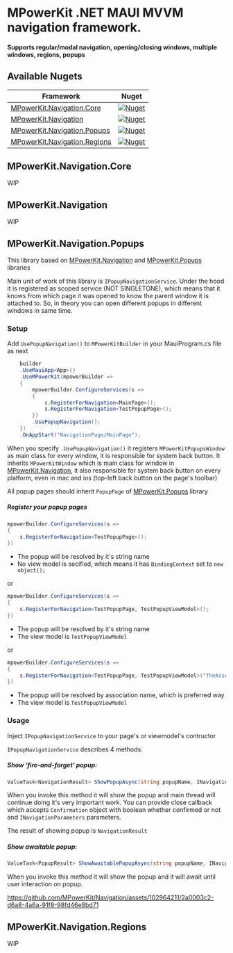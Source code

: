 # MPowerKit .NET MAUI MVVM navigation framework. 

#### Supports regular/modal navigation, opening/closing windows, multiple windows, regions, popups

## Available Nugets

| Framework | Nuget |
|-|-|
| [MPowerKit.Navigation.Core](#MPowerKitNavigationCore) | [![Nuget](https://img.shields.io/nuget/v/MPowerKit.Navigation.Core)](https://www.nuget.org/packages/MPowerKit.Navigation.Core) |
| [MPowerKit.Navigation](#MPowerKitNavigation) | [![Nuget](https://img.shields.io/nuget/v/MPowerKit.Navigation)](https://www.nuget.org/packages/MPowerKit.Navigation) |
| [MPowerKit.Navigation.Popups](#MPowerKitNavigationPopups) | [![Nuget](https://img.shields.io/nuget/v/MPowerKit.Navigation.Popups)](https://www.nuget.org/packages/MPowerKit.Navigation.Popups) |
| [MPowerKit.Navigation.Regions](#MPowerKitNavigationRegions) | [![Nuget](https://img.shields.io/nuget/v/MPowerKit.Regions)](https://www.nuget.org/packages/MPowerKit.Regions) |

## MPowerKit.Navigation.Core

WIP

## MPowerKit.Navigation

WIP

## MPowerKit.Navigation.Popups

This library based on [MPowerKit.Navigation](#MPowerKit.Navigation) and [MPowerKit.Popups](https://github.com/MPowerKit/Popups) libraries

Main unit of work of this library is ```IPopupNavigationService```. Under the hood it is registered as scoped service (NOT SINGLETONE), which means that it knows from which page it was opened to know the parent window it is attached to.
So, in theory you can open different popups in different windows in same time.

### Setup

Add ```UsePopupNavigation()``` to ```MPowerKitBuilder``` in your MauiProgram.cs file as next

```csharp
    builder
    .UseMauiApp<App>()
    .UseMPowerKit(mpowerBuilder =>
    {
        mpowerBuilder.ConfigureServices(s =>
        {
            s.RegisterForNavigation<MainPage>();
            s.RegisterForNavigation<TestPopupPage>();
        })
        .UsePopupNavigation();
    })
    .OnAppStart("NavigationPage/MainPage");
```

When you specify ```.UsePopupNavigation()``` it registers ```MPowerKitPopupsWindow``` as main class for every window, it is responsible for system back button.
It inherits ```MPowerKitWindow``` which is main class for window in [MPowerKit.Navigation](#MPowerKit.Navigation), it also responsible for system back button on every platform, even in mac and ios (top-left back button on the page's toolbar)

All popup pages should inherit ```PopupPage``` of [MPowerKit.Popups](https://github.com/MPowerKit/Popups) library

##### Register your popup pages

```csharp
mpowerBuilder.ConfigureServices(s =>
{
    s.RegisterForNavigation<TestPopupPage>();
})
```

- The popup will be resolved by it's string name
- No view model is secified, which means it has ```BindingContext``` set to ```new object();```

or

```csharp
mpowerBuilder.ConfigureServices(s =>
{
    s.RegisterForNavigation<TestPopupPage, TestPopupViewModel>();
})
```

- The popup will be resolved by it's string name
- The view model is ```TestPopupViewModel```

or

```csharp
mpowerBuilder.ConfigureServices(s =>
{
    s.RegisterForNavigation<TestPopupPage, TestPopupViewModel>("TheAssociationNameForYourPopup");
})
```

- The popup will be resolved by association name, which is preferred way
- The view model is ```TestPopupViewModel```

### Usage

Inject ```IPopupNavigationService``` to your page's or viewmodel's contructor

```IPopupNavigationService``` describes 4 methods:

##### Show 'fire-and-forget' popup:
```csharp
ValueTask<NavigationResult> ShowPopupAsync(string popupName, INavigationParameters? parameters = null, bool animated = true, Action<Confirmation>? closeAction = null);
```
When you invoke this method it will show the popup and main thread will continue doing it's very important work. 
You can provide close callback which accepts ```Confirmation``` object with boolean whether confirmed or not and ```INavigationParameters``` parameters.

The result of showing popup is ```NavigationResult```

##### Show awaitable popup:
```csharp
ValueTask<PopupResult> ShowAwaitablePopupAsync(string popupName, INavigationParameters? parameters = null, bool animated = true);
```
When you invoke this method it will show the popup and it will await until user interaction on popup.

https://github.com/MPowerKit/Navigation/assets/102964211/2a0003c2-d6a8-4a6a-91f8-98fd46e8bd71

## MPowerKit.Navigation.Regions

WIP
